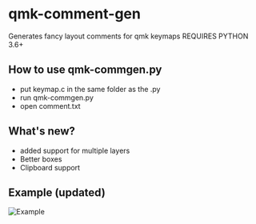 # qmk-comment-gen
Generates fancy layout comments for qmk keymaps 
REQUIRES PYTHON 3.6+

## How to use qmk-commgen.py
+ put keymap.c in the same folder as the .py 
+ run qmk-commgen.py 
+ open comment.txt

## What's new?
+ added support for multiple layers
+ Better boxes
+ Clipboard support

## Example (updated)
![Example](https://i.imgur.com/DtWHOUD.gif)
